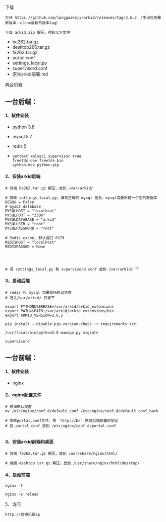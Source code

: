 下载

```shell
打开 https://github.com/longguikeji/arkid/releases/tag/2.6.2 （手动检查最新版本，clone最新的版本tag）

下载 arkid.zip 解压，得到以下文件
```

- be262.tar.gz
- desktop266.tar.gz
- fe262.tar.gz
- portal.conf
- settings_local.py
- supervisord.conf
- 原生arkid部署.md



两台机器

## 一台后端：

#### 1、软件安装

- python 3.8

- mysql 5.7

- redis 5

- ```
  gettext xmlsec1 supervisor tree
  freetds-dev freetds-bin
  python-dev python-pip
  ```

#### 2、安装arkid后端

```shell
# 后端 be262.tar.gz 解压，放到 /var/arkid/

# 修改 settings_local.py，填写正确的 mysql 信息，mysql需要新建一个空的数据库
DEBUG = False
# mysql database
MYSQLHOST = "localhost"
MYSQLPORT = "3306"
MYSQLDATABASE = "arkid"
MYSQLUSER = "root"
MYSQLPASSWORD = "root"

# Redis cache, 默认端口 6379
REDISHOST = "localhost"
REDISPASSWD = None




# 把 settings_local.py 和 supervisord.conf 放到 /var/arkid/ 下

```



#### 3、启动后端

```shell
# redis 和 mysql 需要保持启动状态
# 进入/var/arkid/ 目录下

export PYTHONUSERBASE=/var/arkid/arkid_extensions 
export PATH=$PATH:/var/arkid/arkid_extensions/bin 
export ARKID_VERSION=2.6.2

pip install --disable-pip-version-check -r requirements.txt;

/usr/local/bin/python3.8 manage.py migrate

supervisord
```



## 一台前端：

#### 1、软件安装

- nginx
#### 2、nginx配置文件

```shell
# 移掉默认配置
mv /etc/nginx/conf.d/default.conf /etc/nginx/conf.d/default.conf_back

# 修改portal.conf文件，把 `http://be` 换成后端部署的地址 
# 将 portal.conf 放到 /etc/nginx/conf.d/portal.conf


```



#### 3、安装arkid前端和桌面

```shell
# 前端 fe262.tar.gz 解压，放到 /usr/share/nginx/html/

# 桌面 desktop.tar.gz 解压，放到 /usr/share/nginx/html/desktop/

```

#### 4、启动前端

```shell
nginx -t

nginx -s reload
```

5、访问

```shell
http://前端机器ip
```





